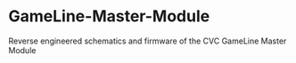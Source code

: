 # GameLine-Master-Module
Reverse engineered schematics and firmware of the CVC GameLine Master Module
